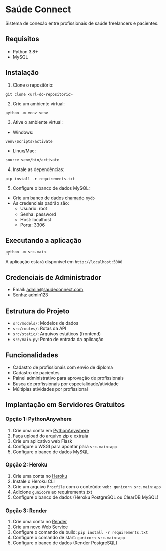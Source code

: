 # Saúde Connect

Sistema de conexão entre profissionais de saúde freelancers e pacientes.

## Requisitos

- Python 3.8+
- MySQL

## Instalação

1. Clone o repositório:
```
git clone <url-do-repositorio>
```

2. Crie um ambiente virtual:
```
python -m venv venv
```

3. Ative o ambiente virtual:
- Windows:
```
venv\Scripts\activate
```
- Linux/Mac:
```
source venv/bin/activate
```

4. Instale as dependências:
```
pip install -r requirements.txt
```

5. Configure o banco de dados MySQL:
- Crie um banco de dados chamado `mydb`
- As credenciais padrão são:
  - Usuário: root
  - Senha: password
  - Host: localhost
  - Porta: 3306

## Executando a aplicação

```
python -m src.main
```

A aplicação estará disponível em `http://localhost:5000`

## Credenciais de Administrador

- Email: admin@saudeconnect.com
- Senha: admin123

## Estrutura do Projeto

- `src/models/`: Modelos de dados
- `src/routes/`: Rotas da API
- `src/static/`: Arquivos estáticos (frontend)
- `src/main.py`: Ponto de entrada da aplicação

## Funcionalidades

- Cadastro de profissionais com envio de diploma
- Cadastro de pacientes
- Painel administrativo para aprovação de profissionais
- Busca de profissionais por especialidade/atividade
- Múltiplas atividades por profissional

## Implantação em Servidores Gratuitos

### Opção 1: PythonAnywhere

1. Crie uma conta em [PythonAnywhere](https://www.pythonanywhere.com/)
2. Faça upload do arquivo zip e extraia
3. Crie um aplicativo web Flask
4. Configure o WSGI para apontar para `src.main:app`
5. Configure o banco de dados MySQL

### Opção 2: Heroku

1. Crie uma conta no [Heroku](https://www.heroku.com/)
2. Instale o Heroku CLI
3. Crie um arquivo `Procfile` com o conteúdo: `web: gunicorn src.main:app`
4. Adicione `gunicorn` ao requirements.txt
5. Configure o banco de dados (Heroku PostgreSQL ou ClearDB MySQL)

### Opção 3: Render

1. Crie uma conta no [Render](https://render.com/)
2. Crie um novo Web Service
3. Configure o comando de build: `pip install -r requirements.txt`
4. Configure o comando de start: `gunicorn src.main:app`
5. Configure o banco de dados (Render PostgreSQL)
